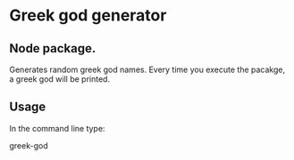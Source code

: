 # Greek god generator

## Node package.

Generates random greek god names.
Every time you execute the pacakge, a greek god will be printed.

## Usage
In the command line type:

greek-god


